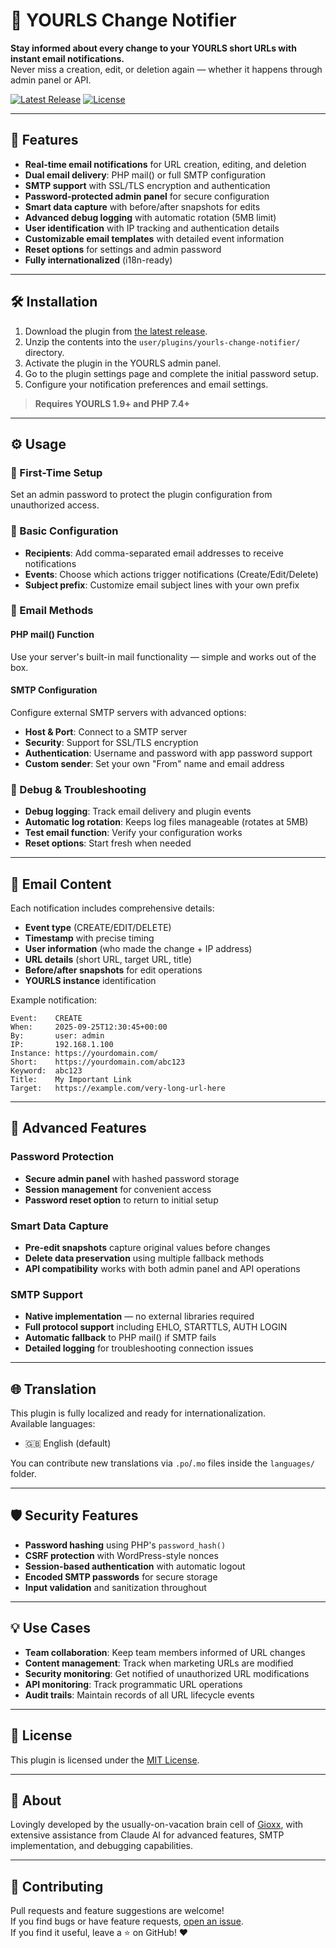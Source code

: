 # 🔔 YOURLS Change Notifier

**Stay informed about every change to your YOURLS short URLs with instant email notifications.**  
Never miss a creation, edit, or deletion again — whether it happens through admin panel or API.

[![Latest Release](https://img.shields.io/github/v/release/gioxx/YOURLS-ChangeNotifier)](https://github.com/gioxx/YOURLS-ChangeNotifier/releases)
[![License](https://img.shields.io/github/license/gioxx/YOURLS-ChangeNotifier)](LICENSE)

---

## 🚀 Features

- **Real-time email notifications** for URL creation, editing, and deletion
- **Dual email delivery**: PHP mail() or full SMTP configuration
- **SMTP support** with SSL/TLS encryption and authentication  
- **Password-protected admin panel** for secure configuration
- **Smart data capture** with before/after snapshots for edits
- **Advanced debug logging** with automatic rotation (5MB limit)
- **User identification** with IP tracking and authentication details
- **Customizable email templates** with detailed event information
- **Reset options** for settings and admin password
- **Fully internationalized** (i18n-ready)

---

## 🛠️ Installation

1. Download the plugin from [the latest release](https://github.com/gioxx/YOURLS-ChangeNotifier/releases).
2. Unzip the contents into the `user/plugins/yourls-change-notifier/` directory.
3. Activate the plugin in the YOURLS admin panel.
4. Go to the plugin settings page and complete the initial password setup.
5. Configure your notification preferences and email settings.

> **Requires YOURLS 1.9+ and PHP 7.4+**

---

## ⚙️ Usage

### 🔐 First-Time Setup
Set an admin password to protect the plugin configuration from unauthorized access.

### 📧 Basic Configuration
- **Recipients**: Add comma-separated email addresses to receive notifications
- **Events**: Choose which actions trigger notifications (Create/Edit/Delete)
- **Subject prefix**: Customize email subject lines with your own prefix

### 📨 Email Methods

#### PHP mail() Function
Use your server's built-in mail functionality — simple and works out of the box.

#### SMTP Configuration
Configure external SMTP servers with advanced options:
- **Host & Port**: Connect to a SMTP server
- **Security**: Support for SSL/TLS encryption
- **Authentication**: Username and password with app password support
- **Custom sender**: Set your own "From" name and email address

### 🐛 Debug & Troubleshooting
- **Debug logging**: Track email delivery and plugin events
- **Automatic log rotation**: Keeps log files manageable (rotates at 5MB)
- **Test email function**: Verify your configuration works
- **Reset options**: Start fresh when needed

---

## 📧 Email Content

Each notification includes comprehensive details:
- **Event type** (CREATE/EDIT/DELETE)  
- **Timestamp** with precise timing
- **User information** (who made the change + IP address)
- **URL details** (short URL, target URL, title)
- **Before/after snapshots** for edit operations
- **YOURLS instance** identification

Example notification:
```
Event:    CREATE
When:     2025-09-25T12:30:45+00:00
By:       user: admin
IP:       192.168.1.100
Instance: https://yourdomain.com/
Short:    https://yourdomain.com/abc123
Keyword:  abc123
Title:    My Important Link
Target:   https://example.com/very-long-url-here
```

---

## 🔧 Advanced Features

### Password Protection
- **Secure admin panel** with hashed password storage
- **Session management** for convenient access
- **Password reset option** to return to initial setup

### Smart Data Capture
- **Pre-edit snapshots** capture original values before changes
- **Delete data preservation** using multiple fallback methods
- **API compatibility** works with both admin panel and API operations

### SMTP Support
- **Native implementation** — no external libraries required
- **Full protocol support** including EHLO, STARTTLS, AUTH LOGIN
- **Automatic fallback** to PHP mail() if SMTP fails
- **Detailed logging** for troubleshooting connection issues

---

## 🌐 Translation

This plugin is fully localized and ready for internationalization.  
Available languages:
- 🇬🇧 English (default)

You can contribute new translations via `.po`/`.mo` files inside the `languages/` folder.

---

## 🛡️ Security Features

- **Password hashing** using PHP's `password_hash()`
- **CSRF protection** with WordPress-style nonces
- **Session-based authentication** with automatic logout
- **Encoded SMTP passwords** for secure storage
- **Input validation** and sanitization throughout

---

## 💡 Use Cases

- **Team collaboration**: Keep team members informed of URL changes
- **Content management**: Track when marketing URLs are modified  
- **Security monitoring**: Get notified of unauthorized URL modifications
- **API monitoring**: Track programmatic URL operations
- **Audit trails**: Maintain records of all URL lifecycle events

---

## 📄 License

This plugin is licensed under the [MIT License](LICENSE).

---

## 💬 About

Lovingly developed by the usually-on-vacation brain cell of [Gioxx](https://github.com/gioxx), with extensive assistance from Claude AI for advanced features, SMTP implementation, and debugging capabilities.

---

## 🤝 Contributing

Pull requests and feature suggestions are welcome!  
If you find bugs or have feature requests, [open an issue](https://github.com/gioxx/YOURLS-ChangeNotifier/issues).  
If you find it useful, leave a ⭐ on GitHub! ❤️